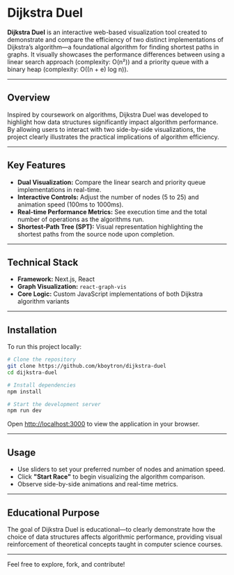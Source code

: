 # Dijkstra Duel

**Dijkstra Duel** is an interactive web-based visualization tool created to demonstrate and compare the efficiency of two distinct implementations of Dijkstra’s algorithm—a foundational algorithm for finding shortest paths in graphs. It visually showcases the performance differences between using a linear search approach (complexity: O(n²)) and a priority queue with a binary heap (complexity: O((n + e) log n)).

---

## Overview

Inspired by coursework on algorithms, Dijkstra Duel was developed to highlight how data structures significantly impact algorithm performance. By allowing users to interact with two side-by-side visualizations, the project clearly illustrates the practical implications of algorithm efficiency.

---

## Key Features

- **Dual Visualization:** Compare the linear search and priority queue implementations in real-time.
- **Interactive Controls:** Adjust the number of nodes (5 to 25) and animation speed (100ms to 1000ms).
- **Real-time Performance Metrics:** See execution time and the total number of operations as the algorithms run.
- **Shortest-Path Tree (SPT):** Visual representation highlighting the shortest paths from the source node upon completion.

---

## Technical Stack

- **Framework:** Next.js, React
- **Graph Visualization:** `react-graph-vis`
- **Core Logic:** Custom JavaScript implementations of both Dijkstra algorithm variants

---

## Installation

To run this project locally:

```bash
# Clone the repository
git clone https://github.com/kboytron/dijkstra-duel
cd dijkstra-duel

# Install dependencies
npm install

# Start the development server
npm run dev
```

Open [http://localhost:3000](http://localhost:3000) to view the application in your browser.

---

## Usage

- Use sliders to set your preferred number of nodes and animation speed.
- Click **"Start Race"** to begin visualizing the algorithm comparison.
- Observe side-by-side animations and real-time metrics.

---

## Educational Purpose

The goal of Dijkstra Duel is educational—to clearly demonstrate how the choice of data structures affects algorithmic performance, providing visual reinforcement of theoretical concepts taught in computer science courses.


---

Feel free to explore, fork, and contribute!

